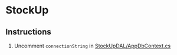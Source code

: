 # StockUp

## Instructions
1. Uncomment `connectionString` in [StockUpDAL/AppDbContext.cs](StockUpDAL/AppDbContext.cs)

